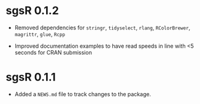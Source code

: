 # sgsR 0.1.2

* Removed dependencies for `stringr`, `tidyselect`, `rlang`, `RColorBrewer`, `magrittr`, `glue`, `Rcpp`

* Improved documentation examples to have read speeds in line with <5 seconds for CRAN submission

# sgsR 0.1.1

* Added a `NEWS.md` file to track changes to the package.
